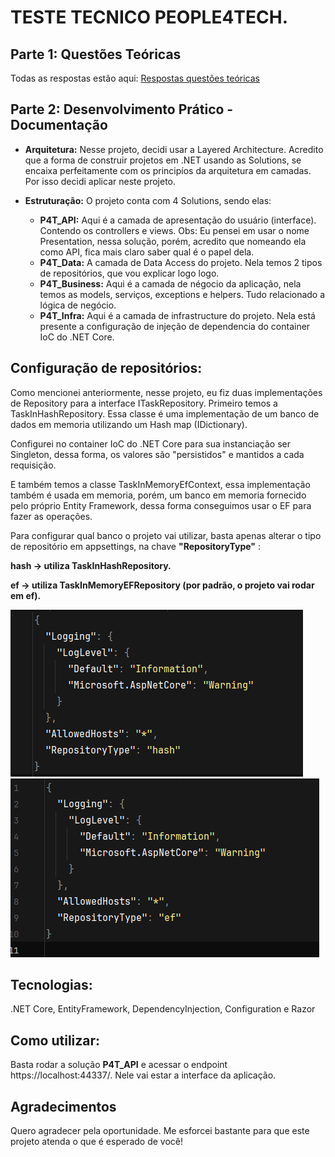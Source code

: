 # TESTE TECNICO PEOPLE4TECH.

## Parte 1: Questões Teóricas
Todas as respostas estão aqui: [Respostas questões teóricas](/QUESTOES-TEORICAS.md)

## Parte 2: Desenvolvimento Prático - Documentação

- **Arquitetura:** Nesse projeto, decidi usar a Layered Architecture. Acredito que a forma de construir projetos em .NET usando as Solutions, se encaixa perfeitamente com os principíos da arquitetura em camadas. Por isso decidi aplicar neste projeto.

- **Estruturação:** O projeto conta com 4 Solutions, sendo elas: 
    - **P4T_API:** Aqui é a camada de apresentação do usuário (interface).     Contendo os controllers e views. Obs: Eu pensei em usar o nome Presentation, nessa solução, porém, acredito que nomeando ela como API, fica mais claro saber qual é o papel dela.
    - **P4T_Data:** A camada de Data Access do projeto. Nela temos 2 tipos de repositórios, que vou explicar logo logo.
    - **P4T_Business:** Aqui é a camada de négocio da aplicação, nela temos as models, serviços, exceptions e helpers. Tudo relacionado a lógica de negócio.
    - **P4T_Infra:** Aqui é a camada de infrastructure do projeto. Nela está presente a configuração de injeção de dependencia do container IoC do .NET Core.


## Configuração de repositórios:
Como mencionei anteriormente, nesse projeto, eu fiz duas implementações de Repository para a interface ITaskRepository. Primeiro temos a TaskInHashRepository. Essa classe é uma implementação de um banco de dados em memoria utilizando um Hash map (IDictionary).

Configurei no container IoC do .NET Core para sua instanciação ser Singleton, dessa forma, os valores são "persistidos" e mantidos a cada requisição.

E também temos a classe TaskInMemoryEfContext, essa implementação também é usada em memoria, porém, um banco em memoria fornecido pelo próprio Entity Framework, dessa forma conseguimos usar o EF para fazer as operações.

Para configurar qual banco o projeto vai utilizar, basta apenas alterar o tipo de repositório em appsettings, na chave **"RepositoryType"** :

**hash -> utiliza TaskInHashRepository.**

**ef -> utiliza TaskInMemoryEFRepository (por padrão, o projeto vai rodar em ef).**

![alt text](image.png)
![alt text](image-1.png)


## Tecnologias:
.NET Core, EntityFramework, DependencyInjection, Configuration e Razor

## Como utilizar:
Basta rodar a solução **P4T_API** e acessar o endpoint https://localhost:44337/. Nele vai estar a interface da aplicação.

## Agradecimentos
Quero agradecer pela oportunidade. Me esforcei bastante para que este projeto atenda o que é esperado de você!